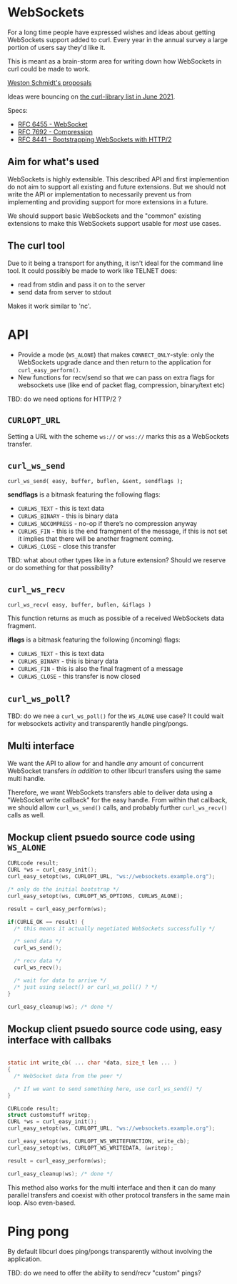 # WebSockets

For a long time people have expressed wishes and ideas about getting WebSockets support added to curl. Every year in the annual survey a large portion of users say they'd like it.

This is meant as a brain-storm area for writing down how WebSockets in curl could be made to work.

[Weston Schmidt's proposals](https://github.com/schmidtw/curl-websocket-proposal)

Ideas were bouncing on [the curl-library list in June 2021](https://curl.se/mail/lib-2021-06/).

Specs:

- [RFC 6455 - WebSocket](https://datatracker.ietf.org/doc/html/rfc6455)
- [RFC 7692 - Compression](https://datatracker.ietf.org/doc/html/rfc7692)
- [RFC 8441 - Bootstrapping WebSockets with HTTP/2](https://datatracker.ietf.org/doc/html/rfc8441)

## Aim for what's used

WebSockets is highly extensible. This described API and first implemention do
not aim to support all existing and future extensions. But we should not write
the API or implementation to necessarily prevent us from implementing and
providing support for more extensions in a future.

We should support basic WebSockets and the "common" existing extensions to
make this WebSockets support usable for *most* use cases.

## The curl tool

Due to it being a transport for anything, it isn't ideal for the command line tool. It could possibly be made to work like TELNET does:

 - read from stdin and pass it on to the server
 - send data from server to stdout

Makes it work similar to 'nc'.

# API

- Provide a mode (`WS_ALONE`) that makes `CONNECT_ONLY`-style: only the
  WebSockets upgrade dance and then return to the application for
  `curl_easy_perform()`.
- New functions for recv/send so that we can pass on extra flags for
  websockets use (like end of packet flag, compression, binary/text etc)

TBD: do we need options for HTTP/2 ?

## `CURLOPT_URL`

Setting a URL with the scheme `ws://` or `wss://` marks this as a WebSockets
transfer.

## `curl_ws_send`

    curl_ws_send( easy, buffer, buflen, &sent, sendflags );

**sendflags** is a bitmask featuring the following flags:

- `CURLWS_TEXT` - this is text data
- `CURLWS_BINARY` - this is binary data
- `CURLWS_NOCOMPRESS` - no-op if there’s no compression anyway
- `CURLWS_FIN` - this is the end framgment of the message, if this is not set
                  it implies that there will be another fragment coming.
- `CURLWS_CLOSE` - close this transfer

TBD: what about other types like in a future extension? Should we reserve or
do something for that possibility?

## `curl_ws_recv`

    curl_ws_recv( easy, buffer, buflen, &iflags )

This function returns as much as possible of a received WebSockets data
fragment.

**iflags** is a bitmask featuring the following (incoming) flags:

- `CURLWS_TEXT` - this is text data
- `CURLWS_BINARY` - this is binary data
- `CURLWS_FIN` - this is also the final fragment of a message
- `CURLWS_CLOSE` - this transfer is now closed

## `curl_ws_poll`?

TBD: do we nee a `curl_ws_poll()` for the `WS_ALONE` use case? It could wait
for websockets activity and transparently handle ping/pongs.

## Multi interface

We want the API to allow for and handle *any* amount of concurrent WebSocket
transfers *in addition* to other libcurl transfers using the same multi
handle.

Therefore, we want WebSockets transfers able to deliver data using a
"WebSocket write callback" for the easy handle. From within that callback, we
should allow `curl_ws_send()` calls, and probably further `curl_ws_recv()`
calls as well.

## Mockup client psuedo source code using `WS_ALONE`

~~~c
CURLcode result;
CURL *ws = curl_easy_init();
curl_easy_setopt(ws, CURLOPT_URL, "ws://websockets.example.org");

/* only do the initial bootstrap */
curl_easy_setopt(ws, CURLOPT_WS_OPTIONS, CURLWS_ALONE);

result = curl_easy_perform(ws);

if(CURLE_OK == result) {
  /* this means it actually negotiated WebSockets successfully */

  /* send data */
  curl_ws_send();

  /* recv data */
  curl_ws_recv();

  /* wait for data to arrive */
  /* just using select() or curl_ws_poll() ? */
}

curl_easy_cleanup(ws); /* done */
~~~

## Mockup client psuedo source code using, easy interface with callbaks

~~~c

static int write_cb( ... char *data, size_t len ... ) 
{
  /* WebSocket data from the peer */

  /* If we want to send something here, use curl_ws_send() */
}

CURLcode result;
struct customstuff writep;
CURL *ws = curl_easy_init();
curl_easy_setopt(ws, CURLOPT_URL, "ws://websockets.example.org");

curl_easy_setopt(ws, CURLOPT_WS_WRITEFUNCTION, write_cb);
curl_easy_setopt(ws, CURLOPT_WS_WRITEDATA, &writep);

result = curl_easy_perform(ws);

curl_easy_cleanup(ws); /* done */
~~~

This method also works for the multi interface and then it can do many
parallel transfers and coexist with other protocol transfers in the same main
loop. Also even-based.

# Ping pong

By default libcurl does ping/pongs transparently without involving the
application.

TBD: do we need to offer the ability to send/recv "custom" pings?
